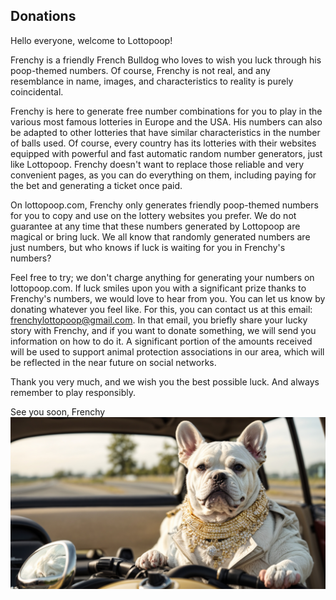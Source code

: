 ## Donations
Hello everyone, welcome to Lottopoop!

Frenchy is a friendly French Bulldog who loves to wish you luck through his poop-themed numbers. Of course, Frenchy is not real, and any resemblance in name, images, and characteristics to reality is purely coincidental.

Frenchy is here to generate free number combinations for you to play in the various most famous lotteries in Europe and the USA. His numbers can also be adapted to other lotteries that have similar characteristics in the number of balls used. Of course, every country has its lotteries with their websites equipped with powerful and fast automatic random number generators, just like Lottopoop. Frenchy doesn't want to replace those reliable and very convenient pages, as you can do everything on them, including paying for the bet and generating a ticket once paid.

On lottopoop.com, Frenchy only generates friendly poop-themed numbers for you to copy and use on the lottery websites you prefer. We do not guarantee at any time that these numbers generated by Lottopoop are magical or bring luck. We all know that randomly generated numbers are just numbers, but who knows if luck is waiting for you in Frenchy's numbers?

Feel free to try; we don't charge anything for generating your numbers on lottopoop.com. If luck smiles upon you with a significant prize thanks to Frenchy's numbers, we would love to hear from you. You can let us know by donating whatever you feel like. For this, you can contact us at this email: frenchylottopoop@gmail.com. In that email, you briefly share your lucky story with Frenchy, and if you want to donate something, we will send you information on how to do it. A significant portion of the amounts received will be used to support animal protection associations in our area, which will be reflected in the near future on social networks.

Thank you very much, and we wish you the best possible luck. And always remember to play responsibly.

See you soon, Frenchy
![Frenchy-bath](images/frenchy.png)
